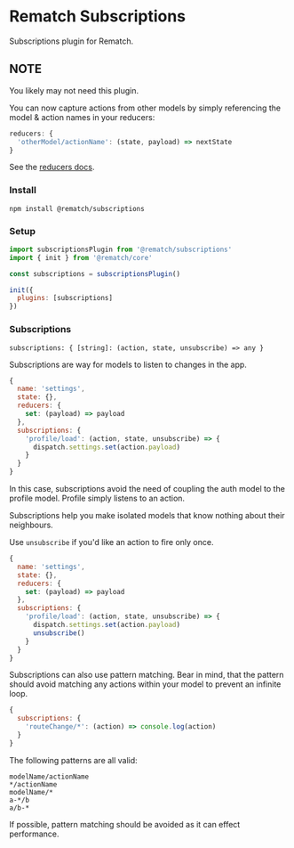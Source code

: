 # Rematch Subscriptions

Subscriptions plugin for Rematch.

## NOTE

You likely may not need this plugin.

You can now capture actions from other models by simply referencing the model & action names in your reducers:

```js
reducers: {
  'otherModel/actionName': (state, payload) => nextState
}
```

See the [reducers docs](https://github.com/rematch/rematch/blob/master/docs/api.md#reducers).

### Install

```
npm install @rematch/subscriptions
```

### Setup

```js
import subscriptionsPlugin from '@rematch/subscriptions'
import { init } from '@rematch/core'

const subscriptions = subscriptionsPlugin()

init({
  plugins: [subscriptions]
})
```

### Subscriptions

`subscriptions: { [string]: (action, state, unsubscribe) => any }`

Subscriptions are way for models to listen to changes in the app. 

```js
{
  name: 'settings',
  state: {},
  reducers: {
    set: (payload) => payload
  },
  subscriptions: {
    'profile/load': (action, state, unsubscribe) => {
      dispatch.settings.set(action.payload)
    }
  }
}
```

In this case, subscriptions avoid the need of coupling the auth model to the profile model. Profile simply listens to an action.

Subscriptions help you make isolated models that know nothing about their neighbours.

Use `unsubscribe` if you'd like an action to fire only once.

```js
{
  name: 'settings',
  state: {},
  reducers: {
    set: (payload) => payload
  },
  subscriptions: {
    'profile/load': (action, state, unsubscribe) => {
      dispatch.settings.set(action.payload)
      unsubscribe()
    }
  }
}
```

Subscriptions can also use pattern matching. Bear in mind, that the pattern should avoid matching any actions within your model to prevent an infinite loop.

```js
{
  subscriptions: {
    'routeChange/*': (action) => console.log(action)
  }
}
```

The following patterns are all valid:

```
modelName/actionName
*/actionName
modelName/*
a-*/b
a/b-*
```

If possible, pattern matching should be avoided as it can effect performance.

